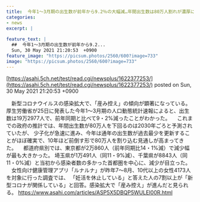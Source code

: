 ```yaml
---
title:  今年1〜3月期の出生数が前年から9.2％の大幅減…年間出生数は80万人割れが濃厚に  
categories:
- news
excerpt: |
  
feature_text: |
  ##  今年1〜3月期の出生数が前年から9.2...
  Sun, 30 May 2021 21:20:53  +0900
feature_image: "https://picsum.photos/2560/600?image=733"
image: "https://picsum.photos/2560/600?image=733"
---
```


[https://asahi.5ch.net/test/read.cgi/newsplus/1622377253/](https://asahi.5ch.net/test/read.cgi/newsplus/1622377253/)
posted on Sun, 30 May 2021 21:20:53  +0900

<!--more-->

　新型コロナウイルスの感染拡大で、「産み控え」の傾向が顕著になっている。 厚生労働省が25日に発表した今年1〜3月期の人口動態統計速報によると、出生数は19万2977人で、前年同期と比べて9・2%減ったことがわかった。 　これまでの政府の推計では、年間出生数が80万人を下回るのは2030年ごろと予測されていたが、 少子化が急速に進み、今年は通年の出生数が過去最少を更新することがほぼ確実で、10年ほど前倒す形で80万人を割り込む見通しが高まってきた。 　都道府県別では、東京都が2万860人（前年同期比14・1%減）で減少幅が最も大きかった。 埼玉県が1万491人（同11・9%減）、千葉県が8843人（同11・0%減）と当初から感染者数の多かった首都圏を中心に、減少が目立った。 　女性向け健康管理アプリ「ルナルナ」が昨年7〜8月、10代以上の女性4173人を対象に行った調査では、 「妊活を休止している」と答えた人の7割以上が「新型コロナが関係している」と回答。感染拡大で「産み控え」が進んだと見られる。 https://www.asahi.com/articles/ASP5X5DBQP5WULEI00R.html
